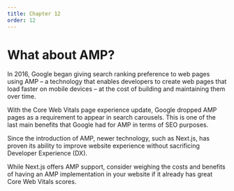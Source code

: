 ```yaml
---
title: Chapter 12
order: 12
---
```


# What about AMP?


In 2016, Google began giving search ranking preference to web pages using AMP – a technology that enables developers to create web pages that load faster on mobile devices –
at the cost of building and maintaining them over time.

With the Core Web Vitals page experience update, Google dropped AMP pages as a requirement to appear in search carousels. This is one of the last main benefits that Google had for AMP in terms of SEO purposes.

Since the introduction of AMP, newer technology, such as Next.js, has proven its ability to improve website experience without sacrificing Developer Experience (DX).

While Next.js offers AMP support, consider weighing the costs and benefits of having an AMP implementation in your website if it already has great Core Web Vitals scores.
